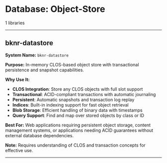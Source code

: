 # Database: Object-Store

1 libraries

---

## bknr-datastore

**System Name:** `bknr-datastore`

**Purpose:** In-memory CLOS-based object store with transactional persistence and snapshot capabilities.

**Why Use It:**
- **CLOS Integration**: Store any CLOS objects with full slot support
- **Transactional**: ACID-compliant transactions with automatic journaling
- **Persistent**: Automatic snapshots and transaction log replay
- **Indices**: Built-in indexing support for fast object retrieval
- **Blob Storage**: Efficient handling of binary data with timestamps
- **Query Support**: Find and map over stored objects by class or ID

**Best For:** Web applications requiring persistent object storage, content management systems, or applications needing ACID guarantees without external database dependencies.

**Note:** Requires understanding of CLOS and transaction concepts for effective use.

---


